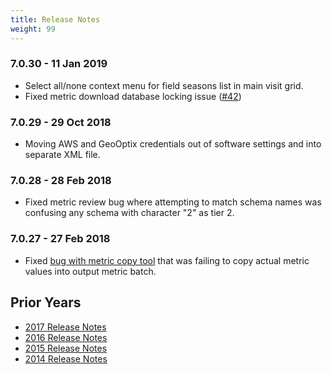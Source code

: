 ```yaml
---
title: Release Notes
weight: 99
---
```


### 7.0.30 - 11 Jan 2019

* Select all/none context menu for field seasons list in main visit grid.
* Fixed metric download database locking issue ([#42](https://github.com/NorthArrowResearch/champ-workbench/issues/42))

### 7.0.29 - 29 Oct 2018

* Moving AWS and GeoOptix credentials out of software settings and into separate XML file.

### 7.0.28 - 28 Feb 2018

* Fixed metric review bug where attempting to match schema names was confusing any schema with character "2" as tier 2.

### 7.0.27 - 27 Feb 2018

* Fixed [bug with metric copy tool](https://github.com/NorthArrowResearch/champ-workbench/issues/56) that was failing to copy actual metric values into output metric batch.

## Prior Years

* [2017 Release Notes]({{site.url}}/changelog/release_notes_2017.html)
* [2016 Release Notes]({{site.url}}/changelog/release_notes_2016.html)
* [2015 Release Notes]({{site.url}}/changelog/release_notes_2015.html)
* [2014 Release Notes]({{site.url}}/changelog/release_notes_2014.html)
